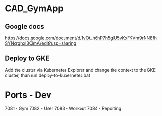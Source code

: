 # CAD_GymApp

## Google docs

https://docs.google.com/document/d/1vOt_h6hP7h5gIU5vKxFKVm9rNN8fhSYNcrghxI3CjmA/edit?usp=sharing

## Deploy to GKE

Add the cluster via Kubernetes Explorer and change the context to the GKE cluster, than run deploy-to-kubernetes.bat

# Ports - Dev

7081 - Gym
7082 - User
7083 - Workout
7084 - Reporting
